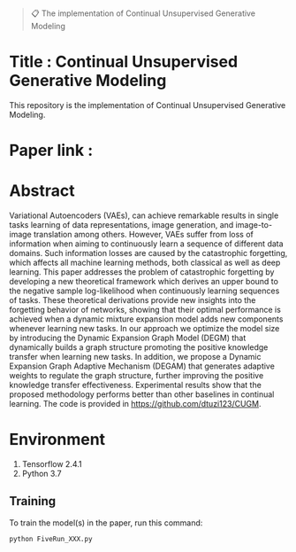 >📋 The implementation of Continual Unsupervised Generative Modeling

# Title : Continual Unsupervised Generative Modeling

This repository is the implementation of Continual Unsupervised Generative Modeling.


# Paper link : 

# Abstract

Variational Autoencoders (VAEs), can achieve remarkable results in single tasks learning of data representations, image generation, and image-to-image translation among others. However, VAEs suffer from loss of information when aiming  to continuously learn a sequence of different data domains. Such information losses are caused by the catastrophic forgetting, which affects all machine learning methods, both classical as well as deep learning. This paper addresses the problem of catastrophic forgetting by developing a new theoretical framework which derives an upper bound to the negative sample log-likelihood when continuously learning sequences of tasks. These theoretical derivations provide new insights into the forgetting behavior of networks, showing that their optimal performance is achieved when a dynamic mixture expansion model adds new components whenever learning new tasks. In our approach we optimize the model size by introducing the Dynamic Expansion Graph Model (DEGM) that dynamically builds a graph structure promoting the positive knowledge transfer when learning new tasks. In addition, we propose a Dynamic Expansion Graph Adaptive Mechanism (DEGAM) that generates adaptive weights to regulate the graph structure, further improving the positive knowledge transfer effectiveness. Experimental results show that the proposed methodology performs better than other baselines in continual learning. The code is provided in https://github.com/dtuzi123/CUGM.


# Environment

1. Tensorflow 2.4.1
2. Python 3.7

## Training

To train the model(s) in the paper, run this command:

```train
python FiveRun_XXX.py
```






